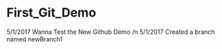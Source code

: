 # First_Git_Demo
5/1/2017 Wanna Test the New Github Demo /n
5/1/2017 Created a branch named newBranch1
